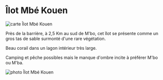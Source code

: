 # Îlot Mbé Kouen

![carte Îlot Mbé Kouen](/cartes/IlotMbeKouen.jpg)

Près de la barrière, à 2,5 Km au sud de M'bo, cet îlot se présente comme un gros tas de sable surmonté d'une rare végétation.

Beau corail dans un lagon intérieur très large.

Camping et pêche possibles mais le manque d'ombre incite à préférer M'bo ou M'ba.

![photo Îlot Mbé Kouen](/photos/IlotMbeKouen.jpg)
